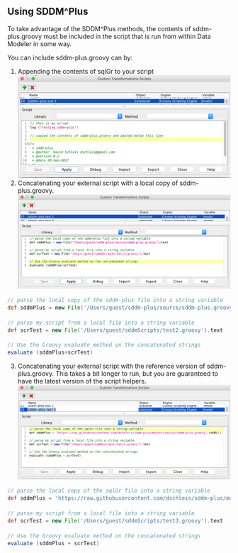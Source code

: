 ## Using SDDM^Plus

To take advantage of the SDDM^Plus  methods, the contents of sddm-plus.groovy must be included in the script that is run from within Data Modeler in some way.

You can include sddm-plus.groovy can by:
1. Appending the contents of sqlGr to your script
![](images/sddm-test-1.png)
2. Concatenating your external script with a local copy of sddm-plus.groovy.
![](images/sddm-test-2.png)
```groovy
// parse the local copy of the sddm-plus file into a string variable
def sddmPlus = new File('/Users/guest/sddm-plus/source/sddm-plus.groovy').text

// parse my script from a local file into a string variable
def scrTest = new File('/Users/guest/sddmScripts/test2.groovy').text

// Use the Groovy evaluate method on the concatenated strings
evaluate (sddmPlus+scrTest)
```
3. Concatenating your external script with the reference version of sddm-plus.groovy. This takes a bit longer to run, but you are guaranteed to have the latest version of the script helpers.
![](images/sddm-test-3.png)
```groovy
// parse the local copy of the sqlGr file into a string variable
def sddmPlus = 'https://raw.githubusercontent.com/dschleis/sddm-plus/master/source/sddm-plus.groovy'.toURL()

// parse my script from a local file into a string variable
def scrTest = new File('/Users/guest/sddmScripts/test3.groovy').text

// Use the Groovy evaluate method on the concatenated strings
evaluate (sddmPlus + scrTest)
```
